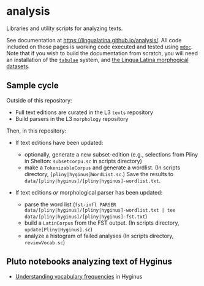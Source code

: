 # analysis

Libraries and utility scripts for analyzing texts.

See documentation at <https://lingualatina.github.io/analysis/>.  All code included on those pages is working code executed and tested using [`mdoc`](https://github.com/scalameta/mdoc).  Note that if you wish to build the documentation from scratch, you will need an installation of the [`tabulae`](https://github.com/neelsmith/tabulae) system, and [the Lingua Latina morphogical datasets](https://github.com/lingualatina/morphology/).


## Sample cycle

Outside of this repository:

- Full text editions are curated in the L3 `texts` repository
- Build parsers in the L3 `morphology` repository


Then, in this repository:

- If text editions have been updated:
    - optionally, generate a new subset-edition (e.g., selections from Pliny in Shelton: `subsetcorpu.sc` in scripts directory)
    - make a `TokenizableCorpus` and generate a wordlist.  (In scripts directory, `[pliny|hyginus]WordList.sc`.) Save the results to `data/[pliny|hyginus]/[pliny|hyginus]-wordlist.txt`.

- If text editions *or* morphological parser has been updated:
    - parse the word list (`fst-infl PARSER data/[pliny|hyginus]/[pliny|hyginus]-wordlist.txt | tee data/[pliny|hyginus]/[pliny|hyginus]-fst.txt`)
    - build a `LatinCorpus` from the FST output. (In scripts directory, `update[Pliny|Hyginus].sc`)
    - analyze a histogram of failed analyses (In scripts directory, `reviewVocab.sc`)

## Pluto notebooks analyzing text of Hyginus


- [Understanding vocabulary frequencies](https://lingualatina.github.io/analysis/notebooks/lexemepatterns-0.1.0.html) in Hyginus